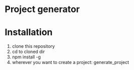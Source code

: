 Project generator
=================

Installation
============

1. clone this repository
2. cd to cloned dir
3. npm install -g
4. wherever you want to create a project: generate_project

